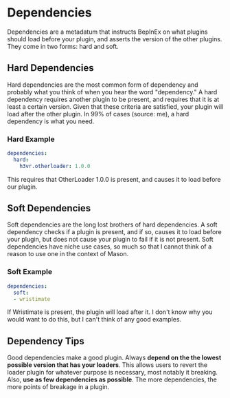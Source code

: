 # Dependencies

Dependencies are a metadatum that instructs BepInEx on what plugins should load before your plugin, and asserts the version of the other plugins.  
They come in two forms: hard and soft.

## Hard Dependencies

Hard dependencies are the most common form of dependency and probably what you think of when you hear the word "dependency." A hard dependency requires another plugin to be present, and requires that it is at least a certain version. Given that these criteria are satisfied, your plugin will load after the other plugin. In 99% of cases (source: me), a hard dependency is what you need.

### Hard Example

```yaml
dependencies:
  hard:
    h3vr.otherloader: 1.0.0
```

This requires that OtherLoader 1.0.0 is present, and causes it to load before our plugin.

## Soft Dependencies

Soft dependencies are the long lost brothers of hard dependencies. A soft dependency checks if a plugin is present, and if so, causes it to load before your plugin, but does not cause your plugin to fail if it is not present. Soft dependencies have niche use cases, so much so that I cannot think of a reason to use one in the context of Mason.

### Soft Example

```yaml
dependencies:
  soft:
  - wristimate
```

If Wristimate is present, the plugin will load after it. I don't know why you would want to do this, but I can't think of any good examples.

## Dependency Tips

Good dependencies make a good plugin. Always **depend on the the lowest possible version that has your loaders**. This allows users to revert the loader plugin for whatever purpose is necessary, most notably it breaking.  
Also, **use as few dependencies as possible**. The more dependencies, the more points of breakage in a plugin.
